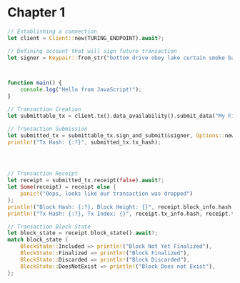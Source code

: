# Chapter 1

<!-- langtabs-start -->
```rust
// Establishing a connection
let client = Client::new(TURING_ENDPOINT).await?;

// Defining account that will sign future transaction
let signer = Keypair::from_str("bottom drive obey lake curtain smoke basket hold race lonely fit walk")?;
```

```ada

```

```pascal

```

```javascript
function main() {
    console.log("Hello from JavaScript!");
}
```
<!-- langtabs-end -->

<!-- langtabs-start -->
```rust
// Transaction Creation
let submittable_tx = client.tx().data_availability().submit_data("My First Data Submission");

// Transaction Submission
let submitted_tx = submittable_tx.sign_and_submit(&signer, Options::new(2)).await?;
println!("Tx Hash: {:?}", submitted_tx.tx_hash);
```


```fortran

```

```perl

```

```javascript

```

<!-- langtabs-end -->

<!-- langtabs-start -->
```rust
// Transaction Receipt
let receipt = submitted_tx.receipt(false).await?;
let Some(receipt) = receipt else {
    panic!("Oops, looks like our transaction was dropped")
};
println!("Block Hash: {:?}, Block Height: {}", receipt.block_info.hash, receipt.block_info.height);
println!("Tx Hash: {:?}, Tx Index: {}", receipt.tx_info.hash, receipt.tx_info.index);
```

<!-- langtabs-end -->

<!-- langtabs-start -->
```rust
// Transaction Block State
let block_state = receipt.block_state().await?;
match block_state {
    BlockState::Included => println!("Block Not Yet Finalized"),
    BlockState::Finalized => println!("Block Finalized"),
    BlockState::Discarded => println!("Block Discarded"),
    BlockState::DoesNotExist => println!("Block Does not Exist"),
};
```

<!-- langtabs-end -->